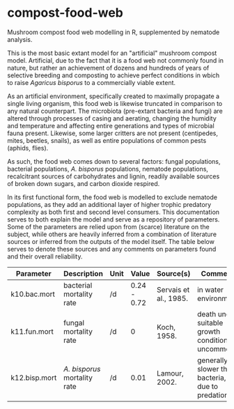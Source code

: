 # compost-food-web
Mushroom compost food web modelling in R, supplemented by nematode analysis.

This is the most basic extant model for an "artificial" mushroom compost model. Artificial, due to the fact that it is a food web not commonly found in nature, but rather an achievement of dozens and hundreds of years of selective breeding and composting to achieve perfect conditions in wbich to raise _Agaricus bisporus_ to a commercially viable extent. 

As an artificial environment, specifically created to maximally propagate a single living organism, this food web is likewise truncated in comparison to any natural counterpart. The microbiota (pre-extant bacteria and fungi) are altered through processes of casing and aerating, changing the humidity and temperature and affecting entire generations and types of microbial fauna present. Likewise, some larger critters are not present (centipedes, mites, beetles, snails), as well as entire populations of common pests (aphids, flies). 

As such, the food web comes down to several factors: fungal populations, bacterial populations, _A. bisporus_ populations, nematode populations, recalcitrant sources of carbohydrates and lignin, readily available sources of broken down sugars, and carbon dioxide respired.

In its first functional form, the food web is modelled to exclude nematode populations, as they add an additional layer of higher trophic predatory complexity as both first and second level consumers. This documentation serves to both explain the model and serve as a repository of parameters. Some of the parameters are relied upon from (scarce) literature on the subject, while others are heavily inferred from a combination of literature sources or inferred from the outputs of the model itself. The table below serves to denote these sources and any comments on parameters found and their overall reliability.

Parameter | Description | Unit | Value | Source(s) | Comments |
--- | --- | --- | --- |--- |--- |
k10.bac.mort | bacterial mortality rate | /d | 0.24 - 0.72 | Servais et al., 1985. | in water environments |
k11.fun.mort | fungal mortality rate | /d | 0 | Koch, 1958. | death under suitable growth conditions is uncommon |
k12.bisp.mort | _A. bisporus_ mortality rate | /d | 0.01 | Lamour, 2002. | generally slower than bacteria, also due to predation |
